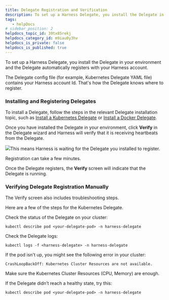 ```yaml
---
title: Delegate Registration and Verification
description: To set up a Harness Delegate, you install the Delegate in your environment and the Delegate automatically registers with your Harness account. The Delegate config file (for example, Kubernetes Delega…
tags: 
   - helpDocs
# sidebar_position: 2
helpdocs_topic_id: 39tx85rekj
helpdocs_category_id: m9iau0y3hv
helpdocs_is_private: false
helpdocs_is_published: true
---
```


To set up a Harness Delegate, you install the Delegate in your environment and the Delegate automatically registers with your Harness account.

The Delegate config file (for example, Kubernetes Delegate YAML file) contains your Harness account Id. That's how the Delegate knows where to register.

### Installing and Registering Delegates

To install a Delegate, follow the steps in the relevant Delegate installation topic, such as [Install a Kubernetes Delegate](/article/f9bd10b3nj-install-a-kubernetes-delegate) or [Install a Docker Delegate](/article/cya29w2b99-install-a-docker-delegate).

Once you have installed the Delegate in your environment, click **Verify** in the Delegate wizard and Harness will verify that it is receiving heartbeats from the Delegate.

![](https://files.helpdocs.io/i5nl071jo5/articles/39tx85rekj/1645743199994/clean-shot-2022-02-24-at-14-53-07-2-x.png)This means Harness is waiting for the Delegate you installed to register.

Registration can take a few minutes. 

Once the Delegate registers, the **Verify** screen will indicate that the Delegate is running.

### Verifying Delegate Registration Manually

The Verify screen also includes troubleshooting steps. 

Here are a few of the steps for the Kubernetes Delegate.

Check the status of the Delegate on your cluster:


```
kubectl describe pod <your-delegate-pod> -n harness-delegate
```
Check the Delegate logs:


```
kubectl logs -f <harness-delegate> -n harness-delegate
```
If the pod isn't up, you might see the following error in your cluster:


```
CrashLoopBackOff: Kubernetes Cluster Resources are not available.
```
Make sure the Kubernetes Cluster Resources (CPU, Memory) are enough.

If the Delegate didn’t reach a healthy state, try this:


```
kubectl describe pod <your-delegate-pod> -n harness-delegate
```
